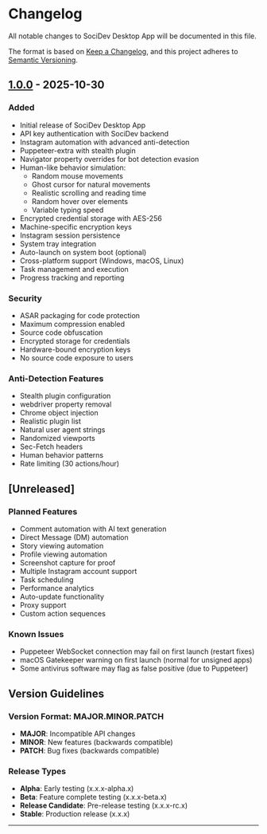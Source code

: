 # Changelog

All notable changes to SociDev Desktop App will be documented in this file.

The format is based on [Keep a Changelog](https://keepachangelog.com/en/1.0.0/),
and this project adheres to [Semantic Versioning](https://semver.org/spec/v2.0.0.html).

## [1.0.0] - 2025-10-30

### Added
- Initial release of SociDev Desktop App
- API key authentication with SociDev backend
- Instagram automation with advanced anti-detection
- Puppeteer-extra with stealth plugin
- Navigator property overrides for bot detection evasion
- Human-like behavior simulation:
  - Random mouse movements
  - Ghost cursor for natural movements
  - Realistic scrolling and reading time
  - Random hover over elements
  - Variable typing speed
- Encrypted credential storage with AES-256
- Machine-specific encryption keys
- Instagram session persistence
- System tray integration
- Auto-launch on system boot (optional)
- Cross-platform support (Windows, macOS, Linux)
- Task management and execution
- Progress tracking and reporting

### Security
- ASAR packaging for code protection
- Maximum compression enabled
- Source code obfuscation
- Encrypted storage for credentials
- Hardware-bound encryption keys
- No source code exposure to users

### Anti-Detection Features
- Stealth plugin configuration
- webdriver property removal
- Chrome object injection
- Realistic plugin list
- Natural user agent strings
- Randomized viewports
- Sec-Fetch headers
- Human behavior patterns
- Rate limiting (30 actions/hour)

## [Unreleased]

### Planned Features
- Comment automation with AI text generation
- Direct Message (DM) automation
- Story viewing automation
- Profile viewing automation
- Screenshot capture for proof
- Multiple Instagram account support
- Task scheduling
- Performance analytics
- Auto-update functionality
- Proxy support
- Custom action sequences

### Known Issues
- Puppeteer WebSocket connection may fail on first launch (restart fixes)
- macOS Gatekeeper warning on first launch (normal for unsigned apps)
- Some antivirus software may flag as false positive (due to Puppeteer)

## Version Guidelines

### Version Format: MAJOR.MINOR.PATCH

- **MAJOR**: Incompatible API changes
- **MINOR**: New features (backwards compatible)
- **PATCH**: Bug fixes (backwards compatible)

### Release Types

- **Alpha**: Early testing (x.x.x-alpha.x)
- **Beta**: Feature complete testing (x.x.x-beta.x)
- **Release Candidate**: Pre-release testing (x.x.x-rc.x)
- **Stable**: Production release (x.x.x)

---

[1.0.0]: https://github.com/uexplodem-png/socidev/releases/tag/v1.0.0
